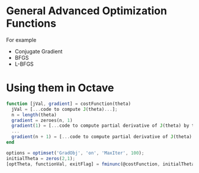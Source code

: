 
# General Advanced Optimization Functions

For example
- Conjugate Gradient
- BFGS
- L-BFGS

# Using them in Octave

```octave
function [jVal, gradient] = costFunction(theta)
  jVal = [...code to compute J(theta)...];
  n = length(theta)
  gradient = zeroes(n, 1)
  gradient(1) = [...code to compute partial derivative of J(theta) by theta(1)...];
  ...
  gradient(n + 1) = [...code to compute partial derivative of J(theta) by theta(n + 1)...];
end

options = optimset('GradObj', 'on', 'MaxIter', 100);
initialTheta = zeros(2,1);
[optTheta, functionVal, exitFlag] = fminunc(@costFunction, initialTheta, options);
```
